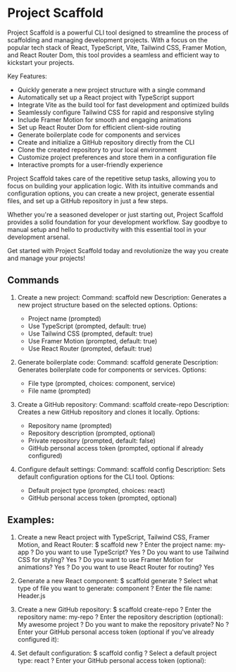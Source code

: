# Project Scaffold

Project Scaffold is a powerful CLI tool designed to streamline the process of scaffolding and managing development projects. With a focus on the popular tech stack of React, TypeScript, Vite, Tailwind CSS, Framer Motion, and React Router Dom, this tool provides a seamless and efficient way to kickstart your projects.

Key Features:

- Quickly generate a new project structure with a single command
- Automatically set up a React project with TypeScript support
- Integrate Vite as the build tool for fast development and optimized builds
- Seamlessly configure Tailwind CSS for rapid and responsive styling
- Include Framer Motion for smooth and engaging animations
- Set up React Router Dom for efficient client-side routing
- Generate boilerplate code for components and services
- Create and initialize a GitHub repository directly from the CLI
- Clone the created repository to your local environment
- Customize project preferences and store them in a configuration file
- Interactive prompts for a user-friendly experience

Project Scaffold takes care of the repetitive setup tasks, allowing you to focus on building your application logic. With its intuitive commands and configuration options, you can create a new project, generate essential files, and set up a GitHub repository in just a few steps.

Whether you're a seasoned developer or just starting out, Project Scaffold provides a solid foundation for your development workflow. Say goodbye to manual setup and hello to productivity with this essential tool in your development arsenal.

Get started with Project Scaffold today and revolutionize the way you create and manage your projects!

## Commands

1. Create a new project:
   Command: scaffold new
   Description: Generates a new project structure based on the selected options.
   Options:

   - Project name (prompted)
   - Use TypeScript (prompted, default: true)
   - Use Tailwind CSS (prompted, default: true)
   - Use Framer Motion (prompted, default: true)
   - Use React Router (prompted, default: true)

2. Generate boilerplate code:
   Command: scaffold generate
   Description: Generates boilerplate code for components or services.
   Options:

   - File type (prompted, choices: component, service)
   - File name (prompted)

3. Create a GitHub repository:
   Command: scaffold create-repo
   Description: Creates a new GitHub repository and clones it locally.
   Options:

   - Repository name (prompted)
   - Repository description (prompted, optional)
   - Private repository (prompted, default: false)
   - GitHub personal access token (prompted, optional if already configured)

4. Configure default settings:
   Command: scaffold config
   Description: Sets default configuration options for the CLI tool.
   Options:
   - Default project type (prompted, choices: react)
   - GitHub personal access token (prompted, optional)

## Examples:

1. Create a new React project with TypeScript, Tailwind CSS, Framer Motion, and React Router:
   $ scaffold new
   ? Enter the project name: my-app
   ? Do you want to use TypeScript? Yes
   ? Do you want to use Tailwind CSS for styling? Yes
   ? Do you want to use Framer Motion for animations? Yes
   ? Do you want to use React Router for routing? Yes

2. Generate a new React component:
   $ scaffold generate
   ? Select what type of file you want to generate: component
   ? Enter the file name: Header.js

3. Create a new GitHub repository:
   $ scaffold create-repo
   ? Enter the repository name: my-repo
   ? Enter the repository description (optional): My awesome project
   ? Do you want to make the repository private? No
   ? Enter your GitHub personal access token (optional if you've already configured it): <your-token>

4. Set default configuration:
   $ scaffold config
   ? Select a default project type: react
   ? Enter your GitHub personal access token (optional): <your-token>
